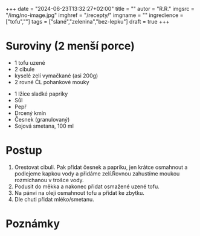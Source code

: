 
+++
date = "2024-06-23T13:32:27+02:00"
title = ""
autor = "R.R."
imgsrc = "/img/no-image.jpg"
imghref = "/recepty/"
imgname = ""
ingredience = ["tofu",""]
tags = ["slané","zelenina","bez-lepku"]
draft = true
+++


# Suroviny (2 menší porce)
- 1 tofu uzené
- 2 cibule
- kyselé zelí vymačkané (asi 200g)
- 2 rovné ČL pohankové mouky
* 1 lžíce sladké papriky
* Sůl 
* Pepř
* Drcený kmín
* Česnek (granulovaný)
* Sojová smetana, 100 ml

# Postup
1. Orestovat cibuli. Pak přidat česnek a papriku, jen krátce osmahnout a podlejeme kapkou vody a přidáme zelí.Rovnou zahustíme moukou rozmíchanou v trošce vody.
2. Podusit do měkka a nakonec přidat osmažené uzené tofu.
3. Na pánvi na oleji osmahnout tofu a přidat ke zbytku.
4. Dle chuti přidat mléko/smetanu.


# Poznámky

<!-- --> 